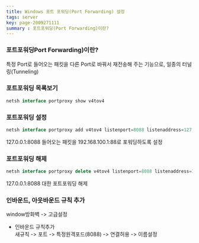 ```yaml
---
title: Windows 포트 포워딩(Port Forwarding) 설정
tags: server
key: page-2009271111
summary : 포트포워딩(Port Forwarding)이란?
---
```


### 포트포워딩Port Forwarding)이란?
특정 Port로 들어오는 패킷을 다른 Port로 바꿔서 재전송해 주는 기능으로, 일종의 터널링(Tunneling)

### 포트포워딩 목록보기
```javascript
netsh interface portproxy show v4tov4
```
### 포트포워딩 설정
```javascript
netsh interface portproxy add v4tov4 listenport=8088 listenaddress=127.0.0.1 connectport=88 connectaddress=192.168.100.1
```
127.0.0.1:8088 들어오는 패킷을 192.168.100.1:88로 포워딩하도록 설정

### 포트포워딩 해제
```javascript
netsh interface portproxy delete v4tov4 listenport=8088 listenaddress=127.0.0.1
```
127.0.0.1:8088 대한 포트포워딩 해제

### 인바운드, 아웃바운드 규칙 추가
window방화벽 -> 고급설정
* 인바운드 규칙추가 <br>
새규칙 -> 포트 -> 특정원격포드(8088) -> 연결허용 -> 이름설정
<br/>
<br/><br/>
